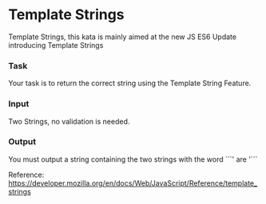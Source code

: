 <h1>Template Strings</h1>
Template Strings, this kata is mainly aimed at the new JS ES6 Update introducing Template Strings

<h3>Task</h3>
Your task is to return the correct string using the Template String Feature.

<h3>Input</h3>
Two Strings, no validation is needed.

<h3>Output</h3>
You must output a string containing the two strings with the word ```' are '```


Reference: https://developer.mozilla.org/en/docs/Web/JavaScript/Reference/template_strings